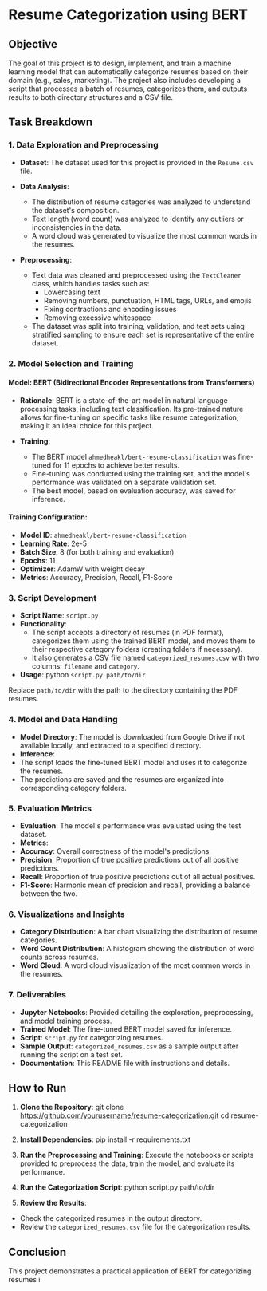 # Resume Categorization using BERT

## Objective

The goal of this project is to design, implement, and train a machine learning model that can automatically categorize resumes based on their domain (e.g., sales, marketing). The project also includes developing a script that processes a batch of resumes, categorizes them, and outputs results to both directory structures and a CSV file.

## Task Breakdown

### 1. Data Exploration and Preprocessing

- **Dataset**: The dataset used for this project is provided in the `Resume.csv` file.
- **Data Analysis**:
  - The distribution of resume categories was analyzed to understand the dataset's composition.
  - Text length (word count) was analyzed to identify any outliers or inconsistencies in the data.
  - A word cloud was generated to visualize the most common words in the resumes.

- **Preprocessing**:
  - Text data was cleaned and preprocessed using the `TextCleaner` class, which handles tasks such as:
    - Lowercasing text
    - Removing numbers, punctuation, HTML tags, URLs, and emojis
    - Fixing contractions and encoding issues
    - Removing excessive whitespace
  - The dataset was split into training, validation, and test sets using stratified sampling to ensure each set is representative of the entire dataset.

### 2. Model Selection and Training

#### Model: BERT (Bidirectional Encoder Representations from Transformers)

- **Rationale**: BERT is a state-of-the-art model in natural language processing tasks, including text classification. Its pre-trained nature allows for fine-tuning on specific tasks like resume categorization, making it an ideal choice for this project.
  
- **Training**:
  - The BERT model `ahmedheakl/bert-resume-classification` was fine-tuned for 11 epochs to achieve better results.
  - Fine-tuning was conducted using the training set, and the model's performance was validated on a separate validation set.
  - The best model, based on evaluation accuracy, was saved for inference.

#### Training Configuration:

- **Model ID**: `ahmedheakl/bert-resume-classification`
- **Learning Rate**: 2e-5
- **Batch Size**: 8 (for both training and evaluation)
- **Epochs**: 11
- **Optimizer**: AdamW with weight decay
- **Metrics**: Accuracy, Precision, Recall, F1-Score

### 3. Script Development

- **Script Name**: `script.py`
- **Functionality**:
  - The script accepts a directory of resumes (in PDF format), categorizes them using the trained BERT model, and moves them to their respective category folders (creating folders if necessary).
  - It also generates a CSV file named `categorized_resumes.csv` with two columns: `filename` and `category`.
- **Usage**:
python `script.py path/to/dir`


Replace `path/to/dir` with the path to the directory containing the PDF resumes.

### 4. Model and Data Handling

- **Model Directory**: The model is downloaded from Google Drive if not available locally, and extracted to a specified directory.
- **Inference**:
- The script loads the fine-tuned BERT model and uses it to categorize the resumes.
- The predictions are saved and the resumes are organized into corresponding category folders.

### 5. Evaluation Metrics

- **Evaluation**: The model's performance was evaluated using the test dataset.
- **Metrics**:
- **Accuracy**: Overall correctness of the model's predictions.
- **Precision**: Proportion of true positive predictions out of all positive predictions.
- **Recall**: Proportion of true positive predictions out of all actual positives.
- **F1-Score**: Harmonic mean of precision and recall, providing a balance between the two.

### 6. Visualizations and Insights

- **Category Distribution**: A bar chart visualizing the distribution of resume categories.
- **Word Count Distribution**: A histogram showing the distribution of word counts across resumes.
- **Word Cloud**: A word cloud visualization of the most common words in the resumes.

### 7. Deliverables

- **Jupyter Notebooks**: Provided detailing the exploration, preprocessing, and model training process.
- **Trained Model**: The fine-tuned BERT model saved for inference.
- **Script**: `script.py` for categorizing resumes.
- **Sample Output**: `categorized_resumes.csv` as a sample output after running the script on a test set.
- **Documentation**: This README file with instructions and details.

## How to Run

1. **Clone the Repository**:
git clone https://github.com/yourusername/resume-categorization.git cd resume-categorization


2. **Install Dependencies**:
pip install -r requirements.txt


3. **Run the Preprocessing and Training**:
Execute the notebooks or scripts provided to preprocess the data, train the model, and evaluate its performance.

4. **Run the Categorization Script**:
python script.py path/to/dir

5. **Review the Results**:
- Check the categorized resumes in the output directory.
- Review the `categorized_resumes.csv` file for the categorization results.

## Conclusion

This project demonstrates a practical application of BERT for categorizing resumes i
